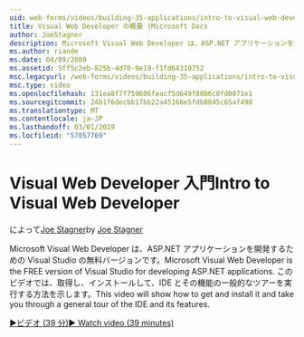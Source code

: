 ```yaml
---
uid: web-forms/videos/building-35-applications/intro-to-visual-web-developer
title: Visual Web Developer の概要 |Microsoft Docs
author: JoeStagner
description: Microsoft Visual Web Developer は、ASP.NET アプリケーションを開発するための Visual Studio の無料バージョンです。 このビデオでは、取得し、それと t をインストールする方法を説明しています.
ms.author: riande
ms.date: 04/09/2009
ms.assetid: 5ff5c2eb-825b-4d70-9e19-f1fd64310752
msc.legacyurl: /web-forms/videos/building-35-applications/intro-to-visual-web-developer
msc.type: video
ms.openlocfilehash: 131ea8f7f759606feacf5d649f88b6c0fd0071e1
ms.sourcegitcommit: 24b1f6decbb17bb22a45166e5fdb0845c65af498
ms.translationtype: MT
ms.contentlocale: ja-JP
ms.lasthandoff: 03/01/2019
ms.locfileid: "57057769"
---
```

<a name="intro-to-visual-web-developer"></a><span data-ttu-id="c8b94-104">Visual Web Developer 入門</span><span class="sxs-lookup"><span data-stu-id="c8b94-104">Intro to Visual Web Developer</span></span>
====================
<span data-ttu-id="c8b94-105">によって[Joe Stagner](https://github.com/JoeStagner)</span><span class="sxs-lookup"><span data-stu-id="c8b94-105">by [Joe Stagner](https://github.com/JoeStagner)</span></span>

<span data-ttu-id="c8b94-106">Microsoft Visual Web Developer は、ASP.NET アプリケーションを開発するための Visual Studio の無料バージョンです。</span><span class="sxs-lookup"><span data-stu-id="c8b94-106">Microsoft Visual Web Developer is the FREE version of Visual Studio for developing ASP.NET applications.</span></span> <span data-ttu-id="c8b94-107">このビデオでは、取得し、インストールして、IDE とその機能の一般的なツアーを実行する方法を示します。</span><span class="sxs-lookup"><span data-stu-id="c8b94-107">This video will show how to get and install it and take you through a general tour of the IDE and its features.</span></span>

[<span data-ttu-id="c8b94-108">&#9654;ビデオ (39 分)</span><span class="sxs-lookup"><span data-stu-id="c8b94-108">&#9654; Watch video (39 minutes)</span></span>](https://channel9.msdn.com/Blogs/ASP-NET-Site-Videos/intro-to-visual-web-developer)
